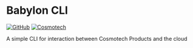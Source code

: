 # Babylon CLI

[![GitHub](https://img.shields.io/badge/github-%23121011.svg?style=for-the-badge&logo=github&logoColor=white)](https://github.com/Cosmo-Tech/Babylon)
[![Cosmotech](https://img.shields.io/badge/Cosmotech-ffb039?style=for-the-badge&logoColor=black)](https://cosmotech.com/)

A simple CLI for interaction between Cosmotech Products and the cloud
